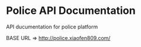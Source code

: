 # Police API Documentation

API ducumentation for police platform

BASE URL =&gt; http://police.xiaofen809.com/

